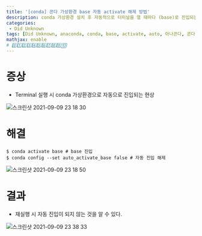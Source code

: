 ```yaml
---
title: '[conda] 콘다 가상환경 base 자동 activate 해제 방법'
description: conda 가상환경 설치 후 자동적으로 터미널을 열 때마다 (base)로 진입되는 것을 방지하는 방법
categories:
 - Did Unknown
tags: [Did Unknown, anaconda, conda, base, activate, auto, 아나콘다, 콘다, 베이스, 가상환경]
mathjax: enable
# 0️⃣1️⃣2️⃣3️⃣4️⃣5️⃣6️⃣7️⃣8️⃣9️⃣🔟
---
```


# 증상
- Terminal 실행 시 conda 가상환경으로 자동으로 진입되는 현상

![스크린샷 2021-09-09 23 18 30](https://user-images.githubusercontent.com/79494088/132705869-ef090bca-ec87-4054-a79f-b00bb45ba7ed.png)

# 해결

```
$ conda activate base # base 진입
$ conda config --set auto_activate_base false # 자동 진입 해제
```

![스크린샷 2021-09-09 23 18 50](https://user-images.githubusercontent.com/79494088/132705782-91a7622d-4c89-424c-8ff0-7ccfb48f142f.png)

# 결과
- 재실행 시 자동 진입이 되지 않는 것을 알 수 있다.

![스크린샷 2021-09-09 23 38 33](https://user-images.githubusercontent.com/79494088/132706361-ea2e6dc4-43dd-41fc-a3f0-71dca7ef2789.png)